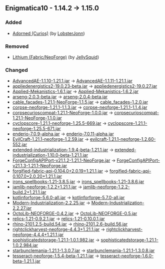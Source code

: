 ## Enigmatica10 - 1.14.2 -> 1.15.0

### Added

  * [Adorned (Curios)](https://www.curseforge.com/minecraft/mc-mods/adorned) (by [LobsterJonn](https://www.curseforge.com/members/LobsterJonn/projects))

### Removed

  * [Lithium (Fabric/NeoForge)](https://www.curseforge.com/minecraft/mc-mods/lithium) (by [JellySquid](https://www.curseforge.com/members/JellySquid/projects))

### Changed

  * [AdvancedAE-1.1.10-1.21.1.jar](https://www.curseforge.com/minecraft/mc-mods/advancedae/files/5964107) -> [AdvancedAE-1.1.11-1.21.1.jar](https://www.curseforge.com/minecraft/mc-mods/advancedae/files/5987031)
  * [appliedenergistics2-19.0.23-beta.jar](https://www.curseforge.com/minecraft/mc-mods/applied-energistics-2/files/5729094) -> [appliedenergistics2-19.0.27.jar](https://www.curseforge.com/minecraft/mc-mods/applied-energistics-2/files/5989138)
  * [Applied-Mekanistics-1.6.1.jar](https://www.curseforge.com/minecraft/mc-mods/applied-mekanistics/files/5664061) -> [Applied-Mekanistics-1.6.2.jar](https://www.curseforge.com/minecraft/mc-mods/applied-mekanistics/files/5978711)
  * [arseng-2.0.3-beta.jar](https://www.curseforge.com/minecraft/mc-mods/ars-energistique/files/5891725) -> [arseng-2.0.4-beta.jar](https://www.curseforge.com/minecraft/mc-mods/ars-energistique/files/5978726)
  * [cable_facades-1.21.1-NeoForge-1.1.5.jar](https://www.curseforge.com/minecraft/mc-mods/cable-facades/files/5971990) -> [cable_facades-1.2.0.jar](https://www.curseforge.com/minecraft/mc-mods/cable-facades/files/5988806)
  * [corpse-neoforge-1.21.1-1.1.3.jar](https://www.curseforge.com/minecraft/mc-mods/corpse/files/5964722) -> [corpse-neoforge-1.21.1-1.1.4.jar](https://www.curseforge.com/minecraft/mc-mods/corpse/files/5985809)
  * [corpsecurioscompat-1.21.1-NeoForge-1.0.0.jar](https://www.curseforge.com/minecraft/mc-mods/corpse-x-curios-api-compat/files/5894873) -> [corpsecurioscompat-1.21.1-NeoForge-1.1.0.jar](https://www.curseforge.com/minecraft/mc-mods/corpse-x-curios-api-compat/files/5980459)
  * [cyclopscore-1.21.1-neoforge-1.25.5-669.jar](https://www.curseforge.com/minecraft/mc-mods/cyclops-core/files/5974241) -> [cyclopscore-1.21.1-neoforge-1.25.5-671.jar](https://www.curseforge.com/minecraft/mc-mods/cyclops-core/files/5979361)
  * [enderio-7.0.9-alpha.jar](https://www.curseforge.com/minecraft/mc-mods/ender-io/files/5858187) -> [enderio-7.0.11-alpha.jar](https://www.curseforge.com/minecraft/mc-mods/ender-io/files/5981524)
  * [EvilCraft-1.21.1-neoforge-1.2.59.jar](https://www.curseforge.com/minecraft/mc-mods/evilcraft/files/5841589) -> [evilcraft-1.21.1-neoforge-1.2.60-552.jar](https://www.curseforge.com/minecraft/mc-mods/evilcraft/files/5987308)
  * [extended-industrialization-1.9.4-beta-1.21.1.jar](https://www.curseforge.com/minecraft/mc-mods/extended-industrialization/files/5736296) -> [extended-industrialization-1.10.0-beta-1.21.1.jar](https://www.curseforge.com/minecraft/mc-mods/extended-industrialization/files/5984695)
  * [ForgeConfigAPIPort-v21.1.2-1.21.1-NeoForge.jar](https://www.curseforge.com/minecraft/mc-mods/forge-config-api-port-fabric/files/5904759) -> [ForgeConfigAPIPort-v21.1.3-1.21.1-NeoForge.jar](https://www.curseforge.com/minecraft/mc-mods/forge-config-api-port-fabric/files/5982385)
  * [forgified-fabric-api-0.104.0+2.0.19+1.21.1.jar](https://www.curseforge.com/minecraft/mc-mods/forgified-fabric-api/files/5923325) -> [forgified-fabric-api-0.107.0+2.0.20+1.21.1.jar](https://www.curseforge.com/minecraft/mc-mods/forgified-fabric-api/files/5990123)
  * [irons_spellbooks-1.21-3.8.5.jar](https://www.curseforge.com/minecraft/mc-mods/irons-spells-n-spellbooks/files/5934943) -> [irons_spellbooks-1.21-3.8.6.jar](https://www.curseforge.com/minecraft/mc-mods/irons-spells-n-spellbooks/files/5983204)
  * [jamlib-neoforge-1.2.2+1.21.1.jar](https://www.curseforge.com/minecraft/mc-mods/jamlib/files/5841944) -> [jamlib-neoforge-1.2.2-build.2+1.21.1.jar](https://www.curseforge.com/minecraft/mc-mods/jamlib/files/5988164)
  * [kotlinforforge-5.6.0-all.jar](https://www.curseforge.com/minecraft/mc-mods/kotlin-for-forge/files/5830063) -> [kotlinforforge-5.7.0-all.jar](https://www.curseforge.com/minecraft/mc-mods/kotlin-for-forge/files/5978393)
  * [Modern-Industrialization-2.2.25.jar](https://www.curseforge.com/minecraft/mc-mods/modern-industrialization/files/5806415) -> [Modern-Industrialization-2.2.27.jar](https://www.curseforge.com/minecraft/mc-mods/modern-industrialization/files/5978762)
  * [OctoLib-NEOFORGE-0.4.2.jar](https://www.curseforge.com/minecraft/mc-mods/octo-lib/files/5615155) -> [OctoLib-NEOFORGE-0.5.jar](https://www.curseforge.com/minecraft/mc-mods/octo-lib/files/5985121)
  * [relics-1.21-0.9.2.1.jar](https://www.curseforge.com/minecraft/mc-mods/relics-mod/files/5942072) -> [relics-1.21-0.10.0.1.jar](https://www.curseforge.com/minecraft/mc-mods/relics-mod/files/5990293)
  * [rhino-2101.2.5-build.54.jar](https://www.curseforge.com/minecraft/mc-mods/rhino/files/5691686) -> [rhino-2101.2.6-build.56.jar](https://www.curseforge.com/minecraft/mc-mods/rhino/files/5987883)
  * [rightclickharvest-neoforge-4.4.3+1.21.1.jar](https://www.curseforge.com/minecraft/mc-mods/rightclickharvest/files/5875092) -> [rightclickharvest-neoforge-4.4.4+1.21.1.jar](https://www.curseforge.com/minecraft/mc-mods/rightclickharvest/files/5988189)
  * [sophisticatedstorage-1.21.1-1.0.1.982.jar](https://www.curseforge.com/minecraft/mc-mods/sophisticated-storage/files/5978079) -> [sophisticatedstorage-1.21.1-1.0.2.984.jar](https://www.curseforge.com/minecraft/mc-mods/sophisticated-storage/files/5990702)
  * [starbunclemania-1.21.1-1.3.0.7.jar](https://www.curseforge.com/minecraft/mc-mods/starbunclemania/files/5950175) -> [starbunclemania-1.21.1-1.3.0.8.jar](https://www.curseforge.com/minecraft/mc-mods/starbunclemania/files/5990604)
  * [tesseract-neoforge-1.5.4-beta-1.21.1.jar](https://www.curseforge.com/minecraft/mc-mods/tesseract-api-neoforge/files/5762330) -> [tesseract-neoforge-1.6.0-beta-1.21.1.jar](https://www.curseforge.com/minecraft/mc-mods/tesseract-api-neoforge/files/5984654)

